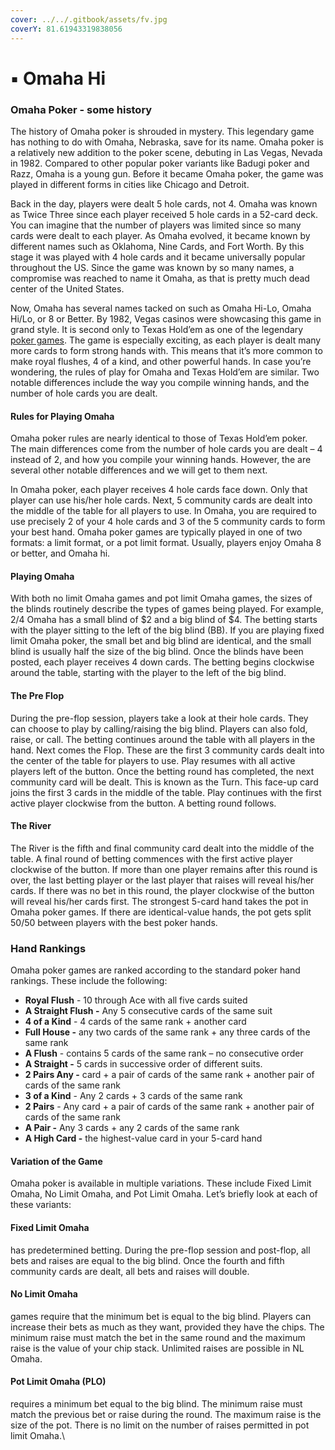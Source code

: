 ```yaml
---
cover: ../../.gitbook/assets/fv.jpg
coverY: 81.61943319838056
---
```


# ▪ Omaha Hi

### Omaha Poker - some history

The history of Omaha poker is shrouded in mystery. This legendary game has nothing to do with Omaha, Nebraska, save for its name. Omaha poker is a relatively new addition to the poker scene, debuting in Las Vegas, Nevada in 1982. Compared to other popular poker variants like Badugi poker and Razz, Omaha is a young gun. Before it became Omaha poker, the game was played in different forms in cities like Chicago and Detroit.

Back in the day, players were dealt 5 hole cards, not 4. Omaha was known as Twice Three since each player received 5 hole cards in a 52-card deck. You can imagine that the number of players was limited since so many cards were dealt to each player. As Omaha evolved, it became known by different names such as Oklahoma, Nine Cards, and Fort Worth. By this stage it was played with 4 hole cards and it became universally popular throughout the US. Since the game was known by so many names, a compromise was reached to name it Omaha, as that is pretty much dead center of the United States.

Now, Omaha has several names tacked on such as Omaha Hi-Lo, Omaha Hi/Lo, or 8 or Better. By 1982, Vegas casinos were showcasing this game in grand style. It is second only to Texas Hold’em as one of the legendary [poker games](https://us.888poker.com/games/). The game is especially exciting, as each player is dealt many more cards to form strong hands with. This means that it’s more common to make royal flushes, 4 of a kind, and other powerful hands. In case you’re wondering, the rules of play for Omaha and Texas Hold’em are similar. Two notable differences include the way you compile winning hands, and the number of hole cards you are dealt.

#### Rules for Playing Omaha&#x20;

Omaha poker rules are nearly identical to those of Texas Hold’em poker. The main differences come from the number of hole cards you are dealt – 4 instead of 2, and how you compile your winning hands. However, the are several other notable differences and we will get to them next.

In Omaha poker, each player receives 4 hole cards face down. Only that player can use his/her hole cards. Next, 5 community cards are dealt into the middle of the table for all players to use. In Omaha, you are required to use precisely 2 of your 4 hole cards and 3 of the 5 community cards to form your best hand. Omaha poker games are typically played in one of two formats: a limit format, or a pot limit format. Usually, players enjoy Omaha 8 or better, and Omaha hi.

#### Playing Omaha

With both no limit Omaha games and pot limit Omaha games, the sizes of the blinds routinely describe the types of games being played. For example, $2/$4 Omaha has a small blind of $2 and a big blind of $4. The betting starts with the player sitting to the left of the big blind (BB). If you are playing fixed limit Omaha poker, the small bet and big blind are identical, and the small blind is usually half the size of the big blind. Once the blinds have been posted, each player receives 4 down cards. The betting begins clockwise around the table, starting with the player to the left of the big blind.

#### The Pre Flop

During the pre-flop session, players take a look at their hole cards. They can choose to play by calling/raising the big blind. Players can also fold, raise, or call. The betting continues around the table with all players in the hand. Next comes the Flop. These are the first 3 community cards dealt into the center of the table for players to use. Play resumes with all active players left of the button. Once the betting round has completed, the next community card will be dealt. This is known as the Turn. This face-up card joins the first 3 cards in the middle of the table. Play continues with the first active player clockwise from the button. A betting round follows.

#### The River

The River is the fifth and final community card dealt into the middle of the table. A final round of betting commences with the first active player clockwise of the button. If more than one player remains after this round is over, the last betting player or the last player that raises will reveal his/her cards. If there was no bet in this round, the player clockwise of the button will reveal his/her cards first. The strongest 5-card hand takes the pot in Omaha poker games. If there are identical-value hands, the pot gets split 50/50 between players with the best poker hands.

### Hand Rankings

Omaha poker games are ranked according to the standard poker hand rankings. These include the following:

* **Royal Flush** - 10 through Ace with all five cards suited
* **A Straight Flush -** Any 5 consecutive cards of the same suit
* **4 of a Kind** - 4 cards of the same rank + another card
* **Full House -**  any two cards of the same rank + any three cards of the same rank
* **A Flush** - contains 5 cards of the same rank – no consecutive order
* **A Straight -** 5 cards in successive order of different suits.
* **2 Pairs Any -** card + a pair of cards of the same rank + another pair of cards of the same rank
* **3 of a Kind** - Any 2 cards + 3 cards of the same rank
* **2 Pairs** -  Any card + a pair of cards of the same rank + another pair of cards of the same rank
* **A Pair -**  Any 3 cards + any 2 cards of the same rank
* **A High Card -**  the highest-value card in your 5-card hand

#### Variation of the Game

Omaha poker is available in multiple variations. These include Fixed Limit Omaha, No Limit Omaha, and Pot Limit Omaha. Let’s briefly look at each of these variants:

#### Fixed Limit Omaha

has predetermined betting. During the pre-flop session and post-flop, all bets and raises are equal to the big blind. Once the fourth and fifth community cards are dealt, all bets and raises will double.

#### No Limit Omaha

games require that the minimum bet is equal to the big blind. Players can increase their bets as much as they want, provided they have the chips. The minimum raise must match the bet in the same round and the maximum raise is the value of your chip stack. Unlimited raises are possible in NL Omaha.

#### Pot Limit Omaha (PLO)

requires a minimum bet equal to the big blind. The minimum raise must match the previous bet or raise during the round. The maximum raise is the size of the pot. There is no limit on the number of raises permitted in pot limit Omaha.\

